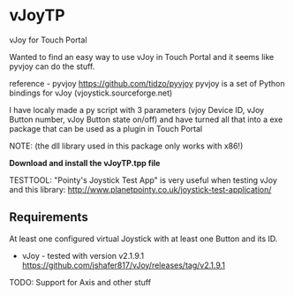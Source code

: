 # vJoyTP
vJoy for Touch Portal

Wanted to find an easy way to use vJoy in Touch Portal and it seems like pyvjoy can do the stuff. 

reference - pyvjoy https://github.com/tidzo/pyvjoy
pyvjoy is a set of Python bindings for vJoy (vjoystick.sourceforge.net)  

I have localy made a py script with 3 parameters (vjoy Device ID, vJoy Button number, vJoy Button state on/off) and have turned all that into a exe package that can be used as a plugin in Touch Portal

NOTE:
(the dll library used in this package only works with x86!)

**Download and install the vJoyTP.tpp file** 

TESTTOOL:
"Pointy's Joystick Test App" is very useful when testing vJoy and this library: http://www.planetpointy.co.uk/joystick-test-application/

## Requirements

At least one configured virtual Joystick with at least one Button and its ID.

- vJoy - tested with version v2.1.9.1  
https://github.com/jshafer817/vJoy/releases/tag/v2.1.9.1

TODO:
Support for Axis
and other stuff
